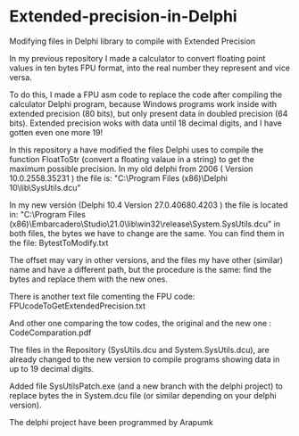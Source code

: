 # Extended-precision-in-Delphi
Modifying files in Delphi library to compile with Extended Precision

In my previous repository I made a calculator to convert floating point values in ten bytes FPU format, into the real number they represent and vice versa.

To do this, I made a FPU asm code to replace the code after compiling the calculator Delphi program, because Windows programs work inside with extended precision (80 bits), but only present data in doubled precision (64 bits). Extended precision woks with data until 18 decimal digits, and I have gotten even one more 19!

In this repository a have modified the files Delphi uses to compile the function FloatToStr (convert a floating valaue in a string) to get the maximum possible precision.
In my old delphi from 2006 ( Version 10.0.2558.35231 ) the file is: "C:\Program Files (x86)\Delphi 10\lib\SysUtils.dcu"

In my new versión (Delphi 10.4 Version 27.0.40680.4203 ) the file is located in: "C:\Program Files (x86)\Embarcadero\Studio\21.0\lib\win32\release\System.SysUtils.dcu"
in both files, the bytes we have to change are the same. You can find them in the file: BytestToModify.txt

The offset may vary in other versions, and the files my have other (similar) name and have a different path, but the procedure is the same: find the bytes and replace them with the new ones.

There is another text file comenting the FPU code: FPUcodeToGetExtendedPrecision.txt

And other one comparing the tow codes, the original and the new one : CodeComparation.pdf

The files in the Repository (SysUtils.dcu and System.SysUtils.dcu), are already changed to the new version to compile programs showing data in up to 19 decimal digits.

Added file SysUtilsPatch.exe (and a new branch with the delphi project) to replace bytes the in System.dcu file (or similar depending on your delphi version).

The delphi project have been programmed by Arapumk 
